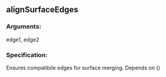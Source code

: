 ## alignSurfaceEdges
### Arguments: 
edge1, edge2
### Specification: 
Ensures compatibile edges for surface merging. Depends on ()
